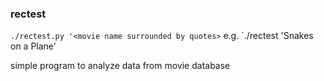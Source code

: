 ### rectest

`./rectest.py '<movie name surrounded by quotes>`
e.g. `./rectest 'Snakes on a Plane'

simple program to analyze data from movie database
